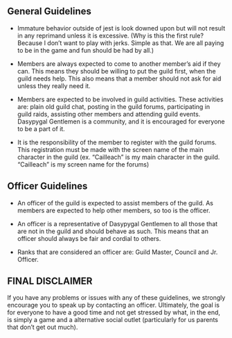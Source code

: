 ## General Guidelines
* Immature behavior outside of jest is look downed upon but will not result in any reprimand unless it is excessive. (Why is this the first rule? Because I don’t want to play with jerks. Simple as that. We are all paying to be in the game and fun should be had by all.)

* Members are always expected to come to another member’s aid if they can. This means they should be willing to put the guild first, when the guild needs help. This also means that a member should not ask for aid unless they really need it.

* Members are expected to be involved in guild activities. These activities are: plain old guild chat, posting in the guild forums, participating in guild raids, assisting other members and attending guild events. Dasypygal Gentlemen is a community, and it is encouraged for everyone to be a part of it.

* It is the responsibility of the member to register with the guild forums. This registration must be made with the screen name of the main character in the guild (ex. “Cailleach” is my main character in the guild. “Cailleach” is my screen name for the forums)



## Officer Guidelines
* An officer of the guild is expected to assist members of the guild. As members are expected to help other members, so too is the officer.

* An officer is a representative of Dasypygal Gentlemen to all those that are not in the guild and should behave as such. This means that an officer should always be fair and cordial to others.

* Ranks that are considered an officer are: Guild Master, Council and Jr. Officer.


## FINAL DISCLAIMER

If you have any problems or issues with any of these guidelines, we strongly encourage you to speak up by contacting an officer. Ultimately, the goal is for everyone to have a good time and not get stressed by what, in the end, is simply a game and a alternative social outlet (particularly for us parents that don’t get out much).